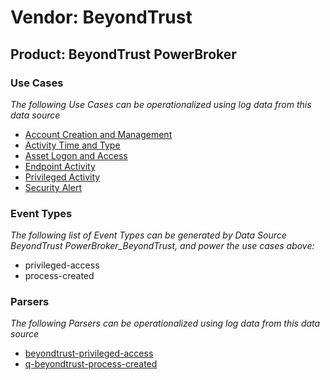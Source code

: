 Vendor: BeyondTrust
===================
Product: BeyondTrust PowerBroker
--------------------------------

### Use Cases

_The following Use Cases can be operationalized using log data from this data source_

* [Account Creation and Management](../UseCases/usecase_account_creation_and_management.md)
* [Activity Time  and Type](../UseCases/usecase_activity_time__and_type.md)
* [Asset Logon and Access](../UseCases/usecase_asset_logon_and_access.md)
* [Endpoint Activity](../UseCases/usecase_endpoint_activity.md)
* [Privileged Activity](../UseCases/usecase_privileged_activity.md)
* [Security Alert](../UseCases/usecase_security_alert.md)


### Event Types

_The following list of Event Types can be generated by Data Source BeyondTrust PowerBroker_BeyondTrust, and power the use cases above:_

- privileged-access
- process-created


### Parsers

_The following Parsers can be operationalized using log data from this data source_

* [beyondtrust-privileged-access](../Parsers/parserContent_beyondtrust-privileged-access.md)
* [q-beyondtrust-process-created](../Parsers/parserContent_q-beyondtrust-process-created.md)
